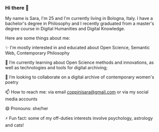 ### Hi there 👋

My name is Sara, I'm 25 and I'm currently living in Bologna, Italy. I have a bachelor's degree in Philosophy and I recently graduated from a master's degree course in Digital Humanities and Digital Knowledge.

Here are some things about me:

✨ I'm mostly interested in and educated about Open Science, Semantic Web, Contemporary Philosophy

🌱 I’m currently learning about Open Science methods and innovations, as well as technologies and tools for digital archiving;

👯 I’m looking to collaborate on a digital archive of contemporary women's poetry

📫 How to reach me: via email coppinisara@gmail.com or via my social media accounts

😄 Pronouns: she/her

⚡ Fun fact: some of my off-duties interests involve psychology, astrology and cats!
